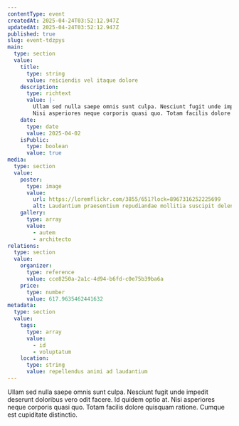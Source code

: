 ```yaml
---
contentType: event
createdAt: 2025-04-24T03:52:12.947Z
updatedAt: 2025-04-24T03:52:12.947Z
published: true
slug: event-tdzpys
main:
  type: section
  value:
    title:
      type: string
      value: reiciendis vel itaque dolore
    description:
      type: richtext
      value: |-
        Ullam sed nulla saepe omnis sunt culpa. Nesciunt fugit unde impedit deserunt doloribus vero odit facere. Id quidem optio at.
        Nisi asperiores neque corporis quasi quo. Totam facilis dolore quisquam ratione. Cumque est cupiditate distinctio.
    date:
      type: date
      value: 2025-04-02
    isPublic:
      type: boolean
      value: true
media:
  type: section
  value:
    poster:
      type: image
      value:
        url: https://loremflickr.com/3855/651?lock=8967316252225699
        alt: Laudantium praesentium repudiandae mollitia suscipit deleniti.
    gallery:
      type: array
      value:
        - autem
        - architecto
relations:
  type: section
  value:
    organizer:
      type: reference
      value: cce8250a-2a1c-4d94-b6fd-c0e75b39ba6a
    price:
      type: number
      value: 617.9635462441632
metadata:
  type: section
  value:
    tags:
      type: array
      value:
        - id
        - voluptatum
    location:
      type: string
      value: repellendus animi ad laudantium
---
```


Ullam sed nulla saepe omnis sunt culpa. Nesciunt fugit unde impedit deserunt doloribus vero odit facere. Id quidem optio at.
Nisi asperiores neque corporis quasi quo. Totam facilis dolore quisquam ratione. Cumque est cupiditate distinctio.